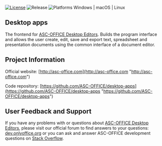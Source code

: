 [![License](https://img.shields.io/badge/License-GNU%20AGPL%20V3-green.svg?style=flat)](http://www.gnu.org/licenses/agpl-3.0.ru.html) ![Release](https://img.shields.io/badge/Release-v4.1-blue.svg?style=flat) ![Platforms Windows | macOS | Linux](https://img.shields.io/badge/Platforms-Window%20%7C%20macOS%20%7C%20Linux-lightgrey.svg?style=flat)

## Desktop apps
The frontend for [ASC-OFFICE Desktop Editors][2]. Builds the program interface and allows the user create, edit, save and export text, spreadsheet and presentation documents using the common interface of a document editor.

## Project Information

Official website: [http://asc-office.com](http://asc-office.com "http://asc-office.com")

Code repository: [https://github.com/ASC-OFFICE/desktop-apps](https://github.com/ASC-OFFICE/desktop-apps "https://github.com/ASC-OFFICE/desktop-apps")

## User Feedback and Support

If you have any problems with or questions about [ASC-OFFICE Desktop Editors][2], please visit our official forum to find answers to your questions: [dev.onlyoffice.org][1] or you can ask and answer ASC-OFFICE development questions on [Stack Overflow][3].

  [1]: http://dev.onlyoffice.org
  [2]: https://github.com/ASC-OFFICE/DesktopEditors
  [3]: http://stackoverflow.com/questions/tagged/onlyoffice
